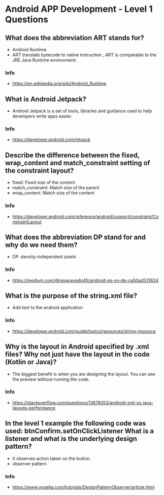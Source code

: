 # Android APP Development - Level 1 Questions

## What does the abbreviation ART stands for?

- Android Runtime.
- ART translate bytecode to native instruction , ART is comparable to the JRE Java Runtime environment.

### Info
- https://en.wikipedia.org/wiki/Android_Runtime

## What is Android Jetpack?

- Android Jetpack is a set of tools, libraries and guidance used to help developers write apps easier.

### Info
- https://developer.android.com/jetpack

## Describe the difference between the fixed, wrap_content and match_constraint setting of the constraint layout?

- fixed: Fixed size of the content
- match_constraint: Match size of the parent
- wrap_content: Match size of the content

### Info
- https://developer.android.com/reference/android/support/constraint/ConstraintLayout

## What does the abbreviation DP stand for and why do we need them?

- DP: density-independent pixels

### Info
- https://medium.com/@rayacevedo45/android-sp-vs-dp-ca50ad53162d

## What is the purpose of the string.xml file?

- Add text to the android application

### Info
- https://developer.android.com/guide/topics/resources/string-resource

## Why is the layout in Android specified by .xml files?  Why not just have the layout in the code (Kotlin or Java)?

- The biggest benefit is when you are designing the layout. You can see the preview without running the code.

### Info
- https://stackoverflow.com/questions/13878053/android-xml-vs-java-layouts-performance

## In the level 1 example the following code was used: btnConfirm.setOnClickListener What is a listener and what is the underlying design pattern?

- It observes action taken on the button.
- observer pattern

### Info
- https://www.vogella.com/tutorials/DesignPatternObserver/article.html
